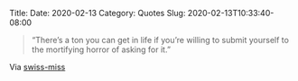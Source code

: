 Title: 
Date: 2020-02-13
Category: Quotes
Slug: 2020-02-13T10:33:40-08:00


> “There’s a ton you can get in life if you’re willing to submit yourself to the mortifying horror of asking for it.”

Via [swiss-miss](https://www.swiss-miss.com/2020/02/asking-for-what-you-want.html)
